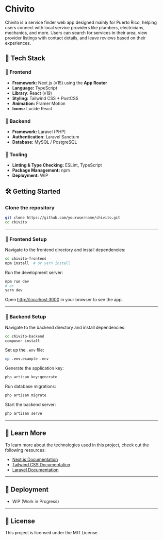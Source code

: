# Chivito

Chivito is a service finder web app designed mainly for Puerto Rico, helping users connect with local service providers like plumbers, electricians, mechanics, and more. Users can search for services in their area, view provider listings with contact details, and leave reviews based on their experiences.

## 🚀 Tech Stack

### 🔧 Frontend

- **Framework:** Next.js (v15) using the **App Router**
- **Language:** TypeScript
- **Library:** React (v19)
- **Styling:** Tailwind CSS + PostCSS
- **Animation:** Framer Motion
- **Icons:** Lucide React

### 🔧 Backend

- **Framework:** Laravel (PHP)
- **Authentication:** Laravel Sanctum
- **Database:** MySQL / PostgreSQL

### 🔧 Tooling

- **Linting & Type Checking:** ESLint, TypeScript
- **Package Management:** npm
- **Deployment:** WIP

## 🛠 Getting Started

### Clone the repository

```bash
git clone https://github.com/yourusername/chivito.git
cd chivito
```

---

### 🔹 Frontend Setup

Navigate to the frontend directory and install dependencies:

```bash
cd chivito-frontend
npm install  # or yarn install
```

Run the development server:

```bash
npm run dev
# or
yarn dev
```

Open [http://localhost:3000](http://localhost:3000) in your browser to see the app.

---

### 🔹 Backend Setup

Navigate to the backend directory and install dependencies:

```bash
cd chivito-backend
composer install
```

Set up the `.env` file:

```bash
cp .env.example .env
```

Generate the application key:

```bash
php artisan key:generate
```

Run database migrations:

```bash
php artisan migrate
```

Start the backend server:

```bash
php artisan serve
```

---

## 🔗 Learn More

To learn more about the technologies used in this project, check out the following resources:

- [Next.js Documentation](https://nextjs.org/docs)
- [Tailwind CSS Documentation](https://tailwindcss.com/docs)
- [Laravel Documentation](https://laravel.com/docs)

---

## 🚀 Deployment

- WIP (Work in Progress)

---

## 📌 License

This project is licensed under the MIT License.

